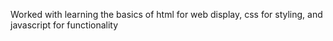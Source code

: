 Worked with learning the basics of html for web display, css for styling, and javascript for functionality
